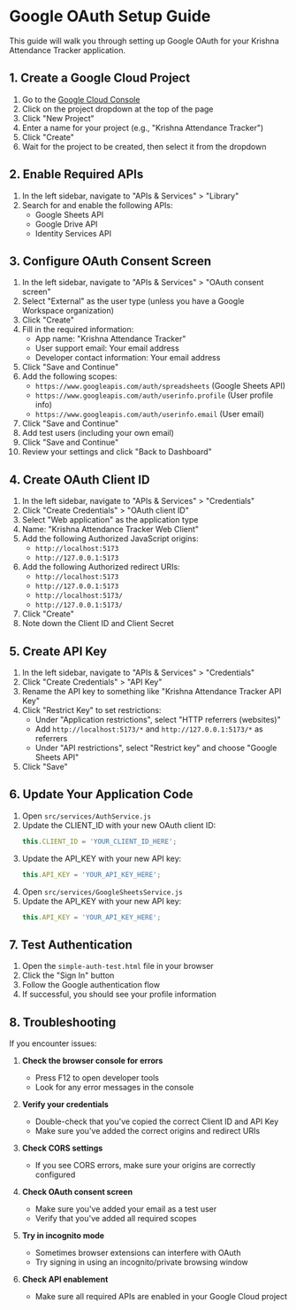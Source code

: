 # Google OAuth Setup Guide

This guide will walk you through setting up Google OAuth for your Krishna Attendance Tracker application.

## 1. Create a Google Cloud Project

1. Go to the [Google Cloud Console](https://console.cloud.google.com/)
2. Click on the project dropdown at the top of the page
3. Click "New Project"
4. Enter a name for your project (e.g., "Krishna Attendance Tracker")
5. Click "Create"
6. Wait for the project to be created, then select it from the dropdown

## 2. Enable Required APIs

1. In the left sidebar, navigate to "APIs & Services" > "Library"
2. Search for and enable the following APIs:
   - Google Sheets API
   - Google Drive API
   - Identity Services API

## 3. Configure OAuth Consent Screen

1. In the left sidebar, navigate to "APIs & Services" > "OAuth consent screen"
2. Select "External" as the user type (unless you have a Google Workspace organization)
3. Click "Create"
4. Fill in the required information:
   - App name: "Krishna Attendance Tracker"
   - User support email: Your email address
   - Developer contact information: Your email address
5. Click "Save and Continue"
6. Add the following scopes:
   - `https://www.googleapis.com/auth/spreadsheets` (Google Sheets API)
   - `https://www.googleapis.com/auth/userinfo.profile` (User profile info)
   - `https://www.googleapis.com/auth/userinfo.email` (User email)
7. Click "Save and Continue"
8. Add test users (including your own email)
9. Click "Save and Continue"
10. Review your settings and click "Back to Dashboard"

## 4. Create OAuth Client ID

1. In the left sidebar, navigate to "APIs & Services" > "Credentials"
2. Click "Create Credentials" > "OAuth client ID"
3. Select "Web application" as the application type
4. Name: "Krishna Attendance Tracker Web Client"
5. Add the following Authorized JavaScript origins:
   - `http://localhost:5173`
   - `http://127.0.0.1:5173`
6. Add the following Authorized redirect URIs:
   - `http://localhost:5173`
   - `http://127.0.0.1:5173`
   - `http://localhost:5173/`
   - `http://127.0.0.1:5173/`
7. Click "Create"
8. Note down the Client ID and Client Secret

## 5. Create API Key

1. In the left sidebar, navigate to "APIs & Services" > "Credentials"
2. Click "Create Credentials" > "API Key"
3. Rename the API key to something like "Krishna Attendance Tracker API Key"
4. Click "Restrict Key" to set restrictions:
   - Under "Application restrictions", select "HTTP referrers (websites)"
   - Add `http://localhost:5173/*` and `http://127.0.0.1:5173/*` as referrers
   - Under "API restrictions", select "Restrict key" and choose "Google Sheets API"
5. Click "Save"

## 6. Update Your Application Code

1. Open `src/services/AuthService.js`
2. Update the CLIENT_ID with your new OAuth client ID:
   ```javascript
   this.CLIENT_ID = 'YOUR_CLIENT_ID_HERE';
   ```
3. Update the API_KEY with your new API key:
   ```javascript
   this.API_KEY = 'YOUR_API_KEY_HERE';
   ```
4. Open `src/services/GoogleSheetsService.js`
5. Update the API_KEY with your new API key:
   ```javascript
   this.API_KEY = 'YOUR_API_KEY_HERE';
   ```

## 7. Test Authentication

1. Open the `simple-auth-test.html` file in your browser
2. Click the "Sign In" button
3. Follow the Google authentication flow
4. If successful, you should see your profile information

## 8. Troubleshooting

If you encounter issues:

1. **Check the browser console for errors**
   - Press F12 to open developer tools
   - Look for any error messages in the console

2. **Verify your credentials**
   - Double-check that you've copied the correct Client ID and API Key
   - Make sure you've added the correct origins and redirect URIs

3. **Check CORS settings**
   - If you see CORS errors, make sure your origins are correctly configured

4. **Check OAuth consent screen**
   - Make sure you've added your email as a test user
   - Verify that you've added all required scopes

5. **Try in incognito mode**
   - Sometimes browser extensions can interfere with OAuth
   - Try signing in using an incognito/private browsing window

6. **Check API enablement**
   - Make sure all required APIs are enabled in your Google Cloud project
